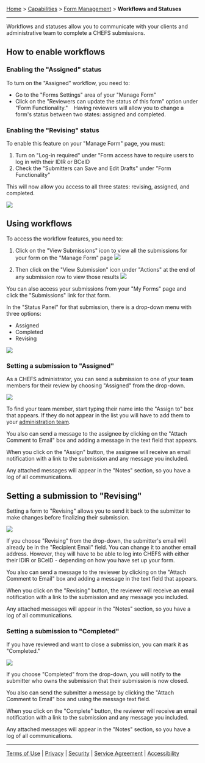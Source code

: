 [Home](index) > [Capabilities](Capabilities) > [Form Management](Form-Management) > **Workflows and Statuses**
***

Workflows and statuses allow you to communicate with your clients and administrative team to complete a CHEFS submissions.

<!-- **On this page:**
* [How to enable workflows](#How-to-enable-workflows)
* [Using workflows](#Using-workflows) -->

## How to enable workflows

### Enabling the "Assigned" status
To turn on the "Assigned" workflow, you need to:
* Go to the "Forms Settings" area of your "Manage Form"
* Click on the "Reviewers can update the status of this form" option under "Form Functionality." 
 
Having reviewers will allow you to change a form's status between two states: assigned and completed. 
 
### Enabling the "Revising" status
To enable this feature on your "Manage Form" page, you must:
1. Turn on "Log-in required" under "Form access have to require users to log in with their IDIR or BCeID
2. Check the "Submitters can Save and Edit Drafts" under "Form Functionality"

This will now allow you access to all three states: revising, assigned, and completed.

![](images/status-workflow-settings.png)

## Using workflows
<!-- **[Back to top](#top)** -->

To access the workflow features, you need to:

1. Click on the "View Submissions" icon to view all the submissions for your form on the "Manage Form" page 
![](images/status-workflow-1.png)

2. Then click on the "View Submission" icon under "Actions" at the end of any submission row to view those results 
![](images/status-workflow-2.png)

You can also access your submissions from your "My Forms" page and click the "Submissions" link for that form.

In the "Status Panel" for that submission, there is a drop-down menu with three options: 
* Assigned
* Completed
* Revising

![](images/status-workflow-3.png)

### Setting a submission to "Assigned"

As a CHEFS administrator, you can send a submission to one of your team members for their review by choosing "Assigned" from the drop-down. 

![](images/status-assigned.png)

To find your team member, start typing their name into the "Assign to" box that appears. If they do not appear in the list you will have to add them to your [administration team](Managing-admin-teams).

You also can send a message to the assignee by clicking on the "Attach Comment to Email" box and adding a message in the text field that appears.

When you click on the "Assign" button, the assignee will receive an email notification with a link to the submission and any message you included.

Any attached messages will appear in the "Notes" section, so you have a log of all communications.

## Setting a submission to "Revising"
<!-- **[Back to top](#top)** -->

Setting a form to "Revising" allows you to send it back to the submitter to make changes before finalizing their submission.

![](images/status-revising.png)

If you choose "Revising" from the drop-down, the submitter's email will already be in the "Recipient Email" field. You can change it to another email address. However, they will have to be able to log into CHEFS with either their IDIR or BCeID - depending on how you have set up your form.

You also can send a message to the reviewer by clicking on the "Attach Comment to Email" box and adding a message in the text field that appears.

When you click on the "Revising" button, the reviewer will receive an email notification with a link to the submission and any message you included.

Any attached messages will appear in the "Notes" section, so you have a log of all communications.

### Setting a submission to "Completed"
If you have reviewed and want to close a submission, you can mark it as "Completed."  

![](images/status-completed.png)

If you choose "Completed" from the drop-down, you will notify to the submitter who owns the submission that their submission is now closed. 

You also can send the submitter a message by clicking the "Attach Comment to Email" box and using the message text field.

When you click on the "Complete" button, the reviewer will receive an email notification with a link to the submission and any message you included.

Any attached messages will appear in the "Notes" section, so you have a log of all communications.

<!-- **[Back to top](#top)** -->

***
[Terms of Use](Terms-of-Use) | [Privacy](Privacy) | [Security](Security) | [Service Agreement](Service-Agreement) | [Accessibility](Accessibility)